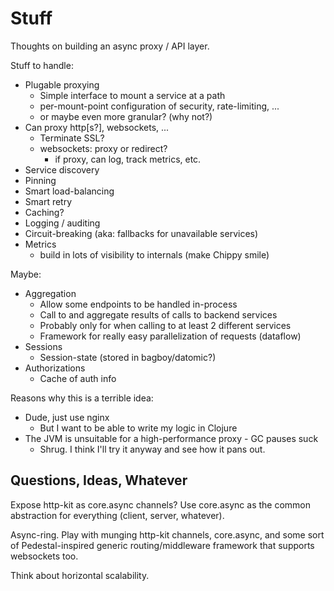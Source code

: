 # Stuff

Thoughts on building an async proxy / API layer.

Stuff to handle:

- Plugable proxying
  - Simple interface to mount a service at a path
  - per-mount-point configuration of security, rate-limiting, ...
  - or maybe even more granular? (why not?)
- Can proxy http[s?], websockets, ...
  - Terminate SSL?
  - websockets: proxy or redirect?
    - if proxy, can log, track metrics, etc.
- Service discovery
- Pinning
- Smart load-balancing
- Smart retry
- Caching?
- Logging / auditing
- Circuit-breaking (aka: fallbacks for unavailable services)
- Metrics
  - build in lots of visibility to internals (make Chippy smile)
  

Maybe:

- Aggregation
  - Allow some endpoints to be handled in-process
  - Call to and aggregate results of calls to backend services
  - Probably only for when calling to at least 2 different services
  - Framework for really easy parallelization of requests (dataflow)
- Sessions
  - Session-state (stored in bagboy/datomic?)
- Authorizations
  - Cache of auth info


Reasons why this is a terrible idea:

- Dude, just use nginx
  - But I want to be able to write my logic in Clojure
- The JVM is unsuitable for a high-performance proxy - GC pauses suck
  - Shrug. I think I'll try it anyway and see how it pans out.
  

## Questions, Ideas, Whatever

Expose http-kit as core.async channels? Use core.async as the common
abstraction for everything (client, server, whatever).

Async-ring. Play with munging http-kit channels, core.async, and some
sort of Pedestal-inspired generic routing/middleware framework that
supports websockets too.

Think about horizontal scalability.

